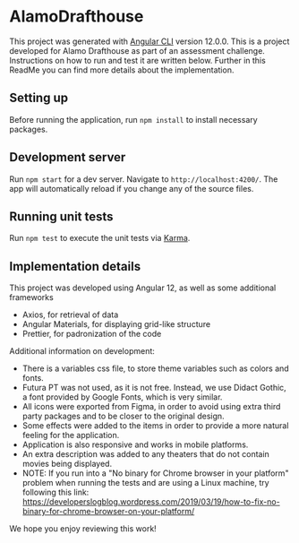 # AlamoDrafthouse

This project was generated with [Angular CLI](https://github.com/angular/angular-cli) version 12.0.0.
This is a project developed for Alamo Drafthouse as part of an assessment challenge. Instructions on how to run and test it are written below.
Further in this ReadMe you can find more details about the implementation.

## Setting up

Before running the application, run `npm install` to install necessary packages.
## Development server

Run `npm start` for a dev server. Navigate to `http://localhost:4200/`. The app will automatically reload if you change any of the source files.

## Running unit tests

Run `npm test` to execute the unit tests via [Karma](https://karma-runner.github.io).

## Implementation details

This project was developed using Angular 12, as well as some additional frameworks
- Axios, for retrieval of data
- Angular Materials, for displaying grid-like structure
- Prettier, for padronization of the code

Additional information on development:
- There is a variables css file, to store theme variables such as colors and fonts.
- Futura PT was not used, as it is not free. Instead, we use Didact Gothic, a font provided by Google Fonts, which is very similar.
- All icons were exported from Figma, in order to avoid using extra third party packages and to be closer to the original design.
- Some effects were added to the items in order to provide a more natural feeling for the application.
- Application is also responsive and works in mobile platforms.
- An extra description was added to any theaters that do not contain movies being displayed.
- NOTE: If you run into a "No binary for Chrome browser in your platform" problem when running the tests and are using a Linux machine, try following this link: https://developerslogblog.wordpress.com/2019/03/19/how-to-fix-no-binary-for-chrome-browser-on-your-platform/

We hope you enjoy reviewing this work!